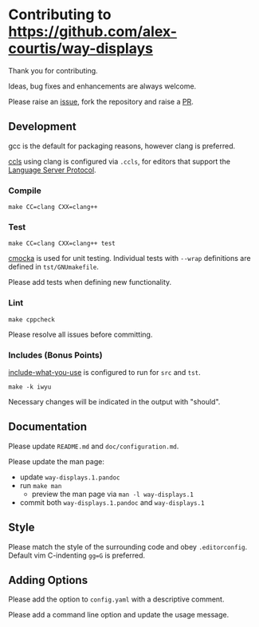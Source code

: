 # Contributing to https://github.com/alex-courtis/way-displays

Thank you for contributing.

Ideas, bug fixes and enhancements are always welcome.

Please raise an [issue](https://github.com/alex-courtis/way-displays/issues), fork the repository and raise a [PR](https://github.com/alex-courtis/way-displays/pulls).

## Development

gcc is the default for packaging reasons, however clang is preferred.

[ccls](https://github.com/MaskRay/ccls) using clang is configured via `.ccls`, for editors that support the [Language Server Protocol](https://microsoft.github.io/language-server-protocol/).

### Compile

`make CC=clang CXX=clang++`

### Test

`make CC=clang CXX=clang++ test`

[cmocka](https://cmocka.org/) is used for unit testing. Individual tests with `--wrap` definitions are defined in `tst/GNUmakefile`.

Please add tests when defining new functionality.

### Lint

`make cppcheck`

Please resolve all issues before committing.

### Includes (Bonus Points)

[include-what-you-use](https://include-what-you-use.org/) is configured to run for `src` and `tst`.

`make -k iwyu`

Necessary changes will be indicated in the output with "should".

## Documentation

Please update `README.md` and `doc/configuration.md`.

Please update the man page:
* update `way-displays.1.pandoc`
* run `make man`
  * preview the man page via `man -l way-displays.1`
* commit both `way-displays.1.pandoc` and `way-displays.1`

## Style

Please match the style of the surrounding code and obey `.editorconfig`. Default vim C-indenting `gg=G` is preferred.

## Adding Options

Please add the option to `config.yaml` with a descriptive comment.

Please add a command line option and update the usage message.

